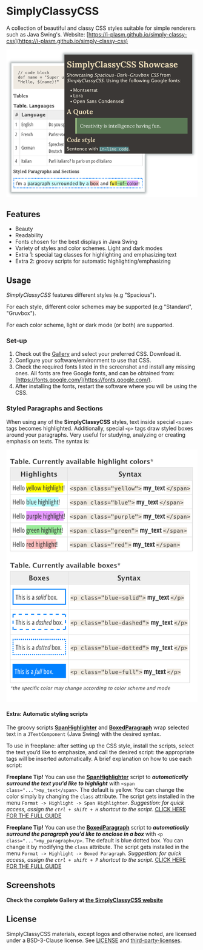 # SimplyClassyCSS

A collection of beautiful and classy CSS styles suitable for simple renderers such as Java Swing's. Website: [https://i-plasm.github.io/simply-classy-css](https://i-plasm.github.io/simply-classy-css)

![Showcase](docs/showcase-intro.png)

## Features

- Beauty
- Readability
- Fonts chosen for the best displays in Java Swing
- Variety of styles and color schemes. Light and dark modes
- Extra 1: special tag classes for highlighting and emphasizing text
- Extra 2: groovy scripts for automatic highlighting/emphasizing

## Usage

_SimplyClassyCSS_ features different styles (e.g "Spacious").

For each style, different color schemes may be supported (e.g "Standard", "Gruvbox").

For each color scheme, light or dark mode (or both) are supported.

### Set-up

1. Check out the [Gallery](https://i-plasm.github.io/simply-classy-css/site/gallery.html) and select your preferred CSS. Download it.
1. Configure your software/environment to use that CSS.
1. Check the required fonts listed in the screenshot and install any missing ones. All fonts are free Google fonts, and can be obtained from: [https://fonts.google.com/](https://fonts.google.com/).
1. After installing the fonts, restart the software where you will be using the CSS.

### Styled Paragraphs and Sections

When using any of the __SimplyClassyCSS__ styles, text inside special `<span>` tags becomes highlighted. Additionally, special `<p>` tags draw styled boxes around your paragraphs. Very useful for studying, analyzing or creating emphasis on texts. The syntax is:

![Styled Paragraphs and Sections](docs/git-styled-paragraphs-sections.png)

#### Extra: Automatic styling scripts

The groovy scripts [**SpanHighlighter**](scripts/spanHighlighter.groovy) and [**BoxedParagraph**](scripts/boxedParagraph.groovy) wrap selected text in a `JTextComponent` (Java Swing) with the desired syntax.

To use in freeplane: after setting up the CSS style, install the scripts, select the text you’d like to emphasize, and call the desired script: the appropriate tags will be inserted automatically. A brief explanation on how to use each script:

__Freeplane Tip!__ You can use the [**SpanHighlighter**](scripts/spanHighlighter.groovy) script to ___automatically surround the text you'd like to highlight___ with `<span class="...">my_text</span>`. The default is yellow. You can change the color simply by changing the `class` attribute. The script gets installed in the menu `Format -> Highlight -> Span Highlighter`. _Suggestion: for quick access, assign the `ctrl + shift + H` shortcut to the script_. [CLICK HERE FOR THE FULL GUIDE](https://ideaplasm.com/2023/09/29/freeplane-highlighting-emphasizing)

__Freeplane Tip!__ You can use the [**BoxedParagraph**](scripts/boxedParagraph.groovy) script to ___automatically surround the paragraph you'd like to enclose in a box___ with `<p class="...">my_paragraph</p>`. The default is blue dotted box. You can change it by modifying the `class` attribute.  The script gets installed in the menu `Format -> Highlight -> Boxed Paragraph`. _Suggestion: for quick access, assign the `ctrl + shift + P` shortcut to the script_. [CLICK HERE FOR THE FULL GUIDE](https://ideaplasm.com/2023/09/29/freeplane-highlighting-emphasizing)

## Screenshots

__Check the complete Gallery at <a href="https://i-plasm.github.io/simply-classy-css/site/gallery.html">the SimplyClassyCSS website</a>__

## License

SimplyClassyCSS materials, except logos and otherwise noted, are licensed under a BSD-3-Clause license. See [LICENSE](LICENSE) and [third-party-licenses](third-party-licenses.txt).
